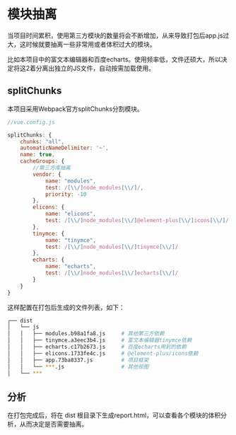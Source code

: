 # 模块抽离
当项目时间累积，使用第三方模块的数量将会不断增加，从来导致打包后app.js过大，这时候就要抽离一些非常用或者体积过大的模块。

比如本项目中的富文本编辑器和百度echarts。使用频率低，文件还硕大，所以决定将这2着分离出独立的JS文件，自动按需加载使用。

## splitChunks
本项目采用Webpack官方splitChunks分割模块。
``` javascript
//vue.config.js

splitChunks: {
	chunks: "all",
	automaticNameDelimiter: '~',
	name: true,
	cacheGroups: {
		//第三方库抽离
		vendor: {
			name: "modules",
			test: /[\\/]node_modules[\\/]/,
			priority: -10
		},
		elicons: {
			name: "elicons",
			test: /[\\/]node_modules[\\/]@element-plus[\\/]icons[\\/]/
		},
		tinymce: {
			name: "tinymce",
			test: /[\\/]node_modules[\\/]tinymce[\\/]/
		},
		echarts: {
			name: "echarts",
			test: /[\\/]node_modules[\\/]echarts[\\/]/
		}
	}
}
```
这样配置在打包后生成的文件列表，如下：
``` sh
┌── dist
│	└── js
│	│	├── modules.b98a1fa8.js		# 其他第三方依赖
│	│	├── tinymce.a3eec3b4.js		# 富文本编辑器tinymce依赖
│	│	├── echarts.c17b2673.js		# 百度echarts用到的依赖
│	│	├── elicons.1733fe4c.js		# @element-plus/icons依赖
│	│	├── app.73ba8337.js			# 项目框架
│	│	└── ***.js					# 其他视图
│	└── ***
```

## 分析
在打包完成后，将在 dist 根目录下生成report.html，可以查看各个模块的体积分析，从而决定是否需要抽离。

<img :src="$withBase('/report.jpg')">